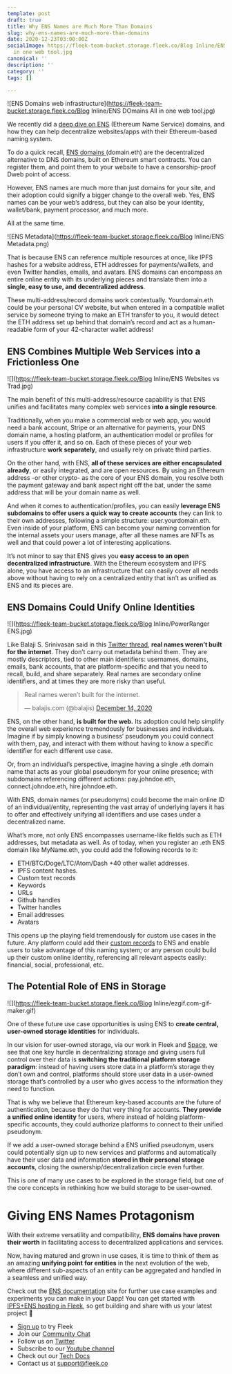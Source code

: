 ```yaml
---
template: post
draft: true
title: Why ENS Names are Much More Than Domains
slug: why-ens-names-are-much-more-than-domains
date: 2020-12-23T03:00:00Z
socialImage: https://fleek-team-bucket.storage.fleek.co/Blog Inline/ENS DOmains All
  in one web tool.jpg
canonical: ''
description: ''
category: ''
tags: []

---
```

![ENS Domains web infrastructure](https://fleek-team-bucket.storage.fleek.co/Blog Inline/ENS DOmains All in one web tool.jpg)

We recently did a [deep dive on ENS](https://blog.fleek.co/posts/guide-ens-domains-ipfs-ethereum-name-service) (Ethereum Name Service) domains, and how they can help decentralize websites/apps with their Ethereum-based naming system.

To do a quick recall, [ENS domains ](http://ens.domains/)(domain.eth) are the decentralized alternative to DNS domains, built on Ethereum smart contracts. You can register them, and point them to your website to have a censorship-proof Dweb point of access.

However, ENS names are much more than just domains for your site, and their adoption could signify a bigger change to the overall web. Yes, ENS names can be your web’s address, but they can also be your identity, wallet/bank, payment processor, and much more.

All at the same time.

![ENS Metadata](https://fleek-team-bucket.storage.fleek.co/Blog Inline/ENS Metadata.png)

That is because ENS can reference multiple resources at once, like IPFS hashes for a website address, ETH addresses for payments/wallets, and even Twitter handles, emails, and avatars. ENS domains can encompass an entire online entity with its underlying pieces and translate them into a **single, easy to use, and decentralized address**.

These multi-address/record domains work contextually. Yourdomain.eth could be your personal CV website, but when entered in a compatible wallet service by someone trying to make an ETH transfer to you, it would detect the ETH address set up behind that domain’s record and act as a human-readable form of your 42-character wallet address!

## ENS Combines Multiple Web Services into a Frictionless One

![](https://fleek-team-bucket.storage.fleek.co/Blog Inline/ENS Websites vs Trad.jpg)

The main benefit of this multi-address/resource capability is that ENS unifies and facilitates many complex web services **into a single resource**.

Traditionally, when you make a commercial web or web app, you would need a bank account, Stripe or an alternative for payments, your DNS domain name, a hosting platform, an authentication model or profiles for users if you offer it, and so on. Each of these pieces of your web infrastructure **work separately**, and usually rely on private third parties.

On the other hand, with ENS, **all of these services are either encapsulated already**, or easily integrated, and are open resources. By using an Ethereum address -or other crypto- as the core of your ENS domain, you resolve both the payment gateway and bank aspect right off the bat, under the same address that will be your domain name as well.

And when it comes to authentication/profiles, you can easily **leverage ENS subdomains to offer users a quick way to create accounts** they can link to their own addresses, following a simple structure: user.yourdomain.eth. Even inside of your platform, ENS can become your naming convention for the internal assets your users manage, after all these names are NFTs as well and that could power a lot of interesting applications.

It’s not minor to say that ENS gives you **easy access to an open decentralized infrastructure**. With the Ethereum ecosystem and IPFS alone, you have access to an infrastructure that can easily cover all needs above without having to rely on a centralized entity that isn’t as unified as ENS and its pieces are.

## ENS Domains Could Unify Online Identities

![](https://fleek-team-bucket.storage.fleek.co/Blog Inline/PowerRanger ENS.jpg)

Like Balaji S. Srinivasan said in this [Twitter thread](https://twitter.com/balajis/status/1338559856366690305), **real names weren’t built for the internet**. They don’t carry out metadata behind them. They are mostly descriptors, tied to other main identifiers: usernames, domains, emails, bank accounts, that are platform-specific and that you need to recall, build, and share separately. Real names are secondary online identifiers, and at times they are more risky than useful.

<blockquote class="twitter-tweet" data-theme="dark"><p lang="en" dir="ltr">Real names weren’t built for the internet.</p>&mdash; balajis.com (@balajis) <a href="[https://twitter.com/balajis/status/1338559856366690305?ref_src=twsrc%5Etfw](https://twitter.com/balajis/status/1338559856366690305?ref_src=twsrc%5Etfw "https://twitter.com/balajis/status/1338559856366690305?ref_src=twsrc%5Etfw")">December 14, 2020</a></blockquote> <script async src="[https://platform.twitter.com/widgets.js](https://platform.twitter.com/widgets.js "https://platform.twitter.com/widgets.js")" charset="utf-8"></script>

ENS, on the other hand, **is built for the web.** Its adoption could help simplify the overall web experience tremendously for businesses and individuals. Imagine if by simply knowing a business’ pseudonym you could connect with them, pay, and interact with them without having to know a specific identifier for each different use case.

Or, from an individual’s perspective, imagine having a single .eth domain name that acts as your global pseudonym for your online presence; with subdomains referencing different actions: pay.johndoe.eth, connect.johndoe.eth, hire.johndoe.eth.

With ENS, domain names (or pseudonyms) could become the main online ID of an individual/entity, representing the vast array of underlying layers it has to offer and effectively unifying all identifiers and use cases under a decentralized name.

What’s more, not only ENS encompasses username-like fields such as ETH addresses, but metadata as well. As of today, when you register an .eth ENS domain like MyName.eth, you could add the following records to it:

* ETH/BTC/Doge/LTC/Atom/Dash +40 other wallet addresses.
* IPFS content hashes.
* Custom text records
* Keywords
* URLs
* Github handles
* Twitter handles
* Email addresses
* Avatars

This opens up the playing field tremendously for custom use cases in the future. Any platform could add their [custom records](https://medium.com/the-ethereum-name-service/new-custom-text-records-means-every-project-can-have-its-own-ens-record-a68022bb8f86) to ENS and enable users to take advantage of this naming system; or any person could build up their custom online identity, referencing all relevant aspects easily: financial, social, professional, etc.

## The Potential Role of ENS in Storage

![](https://fleek-team-bucket.storage.fleek.co/Blog Inline/ezgif.com-gif-maker.gif)

One of these future use case opportunities is using ENS to **create central, user-owned storage identities** for individuals.

In our vision for user-owned storage, via our work in Fleek and [Space](http://space.storage/), we see that one key hurdle in decentralizing storage and giving users full control over their data is **switching the traditional platform storage paradigm**: instead of having users store data in a platform’s storage they don’t own and control, platforms should store user data in a user-owned storage that’s controlled by a user who gives access to the information they need to function.

That is why we believe that Ethereum key-based accounts are the future of authentication, because they do that very thing for accounts. **They provide a unified online identity** for users, where instead of holding platform-specific accounts, they could authorize platforms to connect to their unified pseudonym.

If we add a user-owned storage behind a ENS unified pseudonym, users could potentially sign up to new services and platforms and automatically have their user data and information **stored in their personal storage accounts**, closing the ownership/decentralization circle even further.

This is one of many use cases to be explored in the storage field, but one of the core concepts in rethinking how we build storage to be user-owned.

# Giving ENS Names Protagonism

With their extreme versatility and compatibility, **ENS domains have proven their worth** in facilitating access to decentralized applications and services.

Now, having matured and grown in use cases, it is time to think of them as an amazing **unifying point** **for entities** in the next evolution of the web, where different sub-aspects of an entity can be aggregated and handled in a seamless and unified way.

Check out the [ENS documentation](https://docs.ens.domains/ens-migration/guide-for-dapp-developers) site for further use case examples and experiments you can make in your Dapp! You can get started with [IPFS+ENS hosting in Fleek](https://fleek.co/ens-domains/), so get building and share with us your latest project 👋

* [Sign up](https://app.fleek.co/) to try Fleek
* Join our [Community Chat](https://join.slack.com/t/fleek-public/shared_invite/zt-bxna7y1d-PbVdut4rgHt5jM6Zjg9g9A)
* Follow us on [Twitter](https://twitter.com/FleekHQ)
* Subscribe to our [Youtube channel](https://www.youtube.com/channel/UCBzlwYM0JjZpjDZ52-SLUmw)
* Check out our [Tech Docs](https://docs.fleek.co/)
* Contact us at support@fleek.co